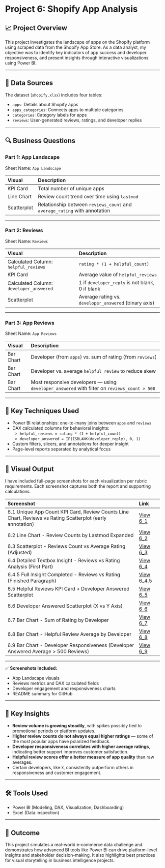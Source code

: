 # Project 6: Shopify App Analysis

## 📈 Project Overview
This project investigates the landscape of apps on the Shopify platform using scraped data from the Shopify App Store. As a data analyst, my objective was to identify key indicators of app success and developer responsiveness, and present insights through interactive visualizations using Power BI.

---

## 📁 Data Sources
The dataset (`shopify.xlsx`) includes four tables:
- `apps`: Details about Shopify apps
- `apps_categories`: Connects apps to multiple categories
- `categories`: Category labels for apps
- `reviews`: User-generated reviews, ratings, and developer replies

---

## 🔍 Business Questions

### Part 1: App Landscape
Sheet Name: `App Landscape`

| Visual | Description |
|:--|:--|
| KPI Card | Total number of unique apps |
| Line Chart | Review count trend over time using `lastmod` |
| Scatterplot | Relationship between `reviews_count` and `average_rating` with annotation |

---

### Part 2: Reviews
Sheet Name: `Reviews`

| Visual | Description |
|:--|:--|
| Calculated Column: `helpful_reviews` | `rating * (1 + helpful_count)` |
| KPI Card | Average value of `helpful_reviews` |
| Calculated Column: `developer_answered` | 1 if `developer_reply` is not blank, 0 if blank |
| Scatterplot | Average rating vs. `developer_answered` (binary axis) |

---

### Part 3: App Reviews
Sheet Name: `App Reviews`

| Visual | Description |
|:--|:--|
| Bar Chart | Developer (from `apps`) vs. sum of rating (from `reviews`) |
| Bar Chart | Developer vs. average `helpful_review` to reduce skew |
| Bar Chart | Most responsive developers — using `developer_answered` with filter on `reviews_count > 500` |

---

## 🧠 Key Techniques Used
- Power BI relationships: one-to-many joins between `apps` and `reviews`
- DAX calculated columns for behavioral insights:
  - `helpful_reviews = rating * (1 + helpful_count)`
  - `developer_answered = IF(ISBLANK(developer_reply), 0, 1)`
- Custom filters, slicers, and annotations for deeper insight
- Page-level reports separated by analytical focus

---

## 📸 Visual Output

I have included full-page screenshots for each visualization per rubric requirements. Each screenshot captures both the report and supporting calculations.

| Screenshot | Link |
|:--|:--|
| 6.1 Unique App Count KPI Card, Review Counts Line Chart, Reviews vs Rating Scatterplot (early annotation) | [View 6_1](./6_1.PNG) |
| 6.2 Line Chart - Review Counts by Lastmod Expanded | [View 6_2](./6_2.PNG) |
| 6.3 Scatterplot - Reviews Count vs Average Rating (Adjusted) | [View 6_3](./6_3.PNG) |
| 6.4 Detailed Textbox Insight - Reviews vs Rating Analysis (First Part) | [View 6_4](./6_4.PNG) |
| 6.4.5 Full Insight Completed - Reviews vs Rating (Finished Paragraph) | [View 6_4.5](./6_4.5.PNG) |
| 6.5 Helpful Reviews KPI Card + Developer Answered Scatterplot | [View 6_5](./6_5.PNG) |
| 6.6 Developer Answered Scatterplot (X vs Y Axis) | [View 6_6](./6_6.PNG) |
| 6.7 Bar Chart - Sum of Rating by Developer | [View 6_7](./6_7.PNG) |
| 6.8 Bar Chart - Helpful Review Average by Developer | [View 6_8](./6_8.PNG) |
| 6.9 Bar Chart - Developer Responsiveness (Developer Answered Average > 500 Reviews) | [View 6_9](./6_9.PNG) |


---

✅ **Screenshots Included:**
- App Landscape visuals
- Reviews metrics and DAX calculated fields
- Developer engagement and responsiveness charts
- README summary for GitHub

---

## 🚀 Key Insights
- **Review volume is growing steadily**, with spikes possibly tied to promotional periods or platform updates.
- **Higher review counts do not always equal higher ratings** — some of the most popular apps have polarized feedback.
- **Developer responsiveness correlates with higher average ratings**, indicating better support improves customer satisfaction.
- **Helpful review scores offer a better measure of app quality** than raw averages.
- Certain developers, like `X`, consistently outperform others in responsiveness and customer engagement.

---

## 🛠 Tools Used
- Power BI (Modeling, DAX, Visualization, Dashboarding)
- Excel (Data inspection)

---

## 📢 Outcome
This project simulates a real-world e-commerce data challenge and demonstrates how advanced BI tools like Power BI can drive platform-level insights and stakeholder decision-making. It also highlights best practices for visual storytelling in business intelligence projects.
